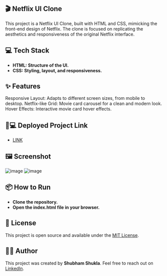 ## 🎬 Netflix UI Clone
This project is a Netflix UI Clone, built with HTML and CSS, mimicking the front-end design of Netflix. The clone is focused on replicating the aesthetics and responsiveness of the original Netflix interface.

## 💻 Tech Stack
- **HTML: Structure of the UI.**
- **CSS: Styling, layout, and responsiveness.**

## ✨ Features
Responsive Layout: Adapts to different screen sizes, from mobile to desktop.
Netflix-like Grid: Movie card carousel for a clean and modern look.
Hover Effects: Interactive movie card hover effects.

##  🐙💻 Deployed Project Link
- [LINK](https://theonlynetflicclone.netlify.app/)


## 🖼️ Screenshot
![image](https://github.com/user-attachments/assets/7d171071-df24-41f0-8e77-c919d40c9aea)
![image](https://github.com/user-attachments/assets/5db8cf91-7feb-48f3-b6d1-f5462388b2ba)


## 📦 How to Run
- **Clone the repository.**
- **Open the index.html file in your browser.**

## 📝 License
This project is open source and available under the [MIT License](LICENSE).


## 👨‍💻 Author
This project was created by **Shubham Shukla**. Feel free to reach out on [LinkedIn](https://www.linkedin.com/in/shubham-shukla-62095032a/).

